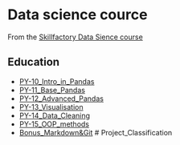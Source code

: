 # Data science cource
From the [Skillfactory Data Sience course](https://skillfactory.ru/data-scientist-pro)

## Education

* [PY-10_Intro_in_Pandas](https://github.com/Darina-Boutsen/Skillfactory/tree/master/Skillfactory/PY-10_Intro_in_Pandas)
* [PY-11_Base_Pandas](https://github.com/Darina-Boutsen/Skillfactory/tree/master/Skillfactory/PY-11_Base_Pandas)
* [PY-12_Advanced_Pandas](https://github.com/Darina-Boutsen/Skillfactory/tree/master/Skillfactory/PY-12_Advanced_Pandas)
* [PY-13_Visualisation](https://github.com/Darina-Boutsen/Skillfactory/tree/master/Skillfactory/PY-13_Visualisation)
* [PY-14_Data_Cleaning](https://github.com/Darina-Boutsen/Skillfactory/tree/master/Skillfactory/PY-14_Data_Cleaning)
* [PY-15_OOP_methods](https://github.com/Darina-Boutsen/Skillfactory/tree/master/Skillfactory/PY-15_OOP_methods)
* [Bonus_Markdown&Git](https://github.com/Darina-Boutsen/Skillfactory/tree/master/Skillfactory/Bonus_Markdown%26Git)
#   P r o j e c t _ C l a s s i f i c a t i o n  
 